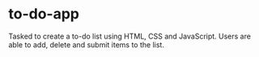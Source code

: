 # to-do-app
Tasked to create a to-do list using HTML, CSS and JavaScript. Users are able to add, delete and submit items to the list.
